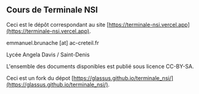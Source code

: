 ## Cours de Terminale NSI 

Ceci est le dépôt correspondant au site [https://terminale-nsi.vercel.app](https://terminale-nsi.vercel.app).


emmanuel.brunache [at] ac-creteil.fr

Lycée Angela Davis / Saint-Denis  

L'ensemble des documents disponibles est publié sous licence CC-BY-SA.

Ceci est un fork du dépot [https://glassus.github.io/terminale_nsi/](https://glassus.github.io/terminale_nsi/).
